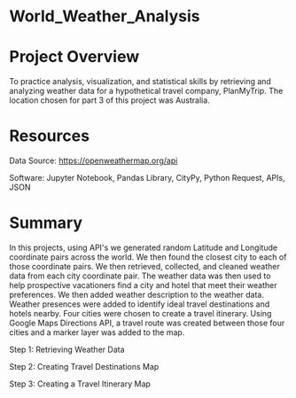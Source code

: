# World_Weather_Analysis
# Project Overview
To practice  analysis, visualization, and statistical skills by retrieving and analyzing weather data for a hypothetical travel company, PlanMyTrip. The location chosen for part 3 of this project was Australia.

# Resources
Data Source: https://openweathermap.org/api 

Software: Jupyter Notebook, Pandas Library, CityPy, Python Request, APIs, JSON 

# Summary
In this projects, using API's we generated random Latitude and Longitude coordinate pairs across the world. We then found the closest city to each of those coordinate pairs. We then retrieved, collected, and cleaned weather data from each city coordinate pair. The weather data was then used to help prospective vacationers find a city and hotel that meet their weather preferences. We then added weather description to the weather data. Weather presences were added to identify ideal travel destinations and hotels nearby. Four cities were chosen to create a travel itinerary. Using Google Maps Directions API, a travel route was created between those four cities and a marker layer was added to the map.

Step 1:
Retrieving Weather Data

Step 2:
Creating Travel Destinations Map


Step 3:
Creating a Travel Itinerary Map
